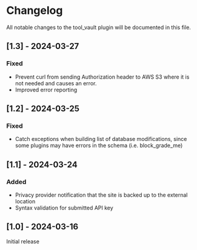 # Changelog

All notable changes to the tool_vault plugin will be documented in this file.

## [1.3] - 2024-03-27

### Fixed
- Prevent curl from sending Authorization header to AWS S3 where it is not needed and
  causes an error.
- Improved error reporting

## [1.2] - 2024-03-25

### Fixed
- Catch exceptions when building list of database modifications, since some plugins
  may have errors in the schema (i.e. block_grade_me)

## [1.1] - 2024-03-24

### Added
- Privacy provider notification that the site is backed up to the external location
- Syntax validation for submitted API key

## [1.0] - 2024-03-16
Initial release
